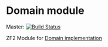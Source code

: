 # Domain module

Master:
[![Build Status](https://travis-ci.org/t4web/DomainModule.svg?branch=master)](https://travis-ci.org/t4web/DomainModule)

ZF2 Module for [Domain implementation](https://github.com/t4web/Domain)
